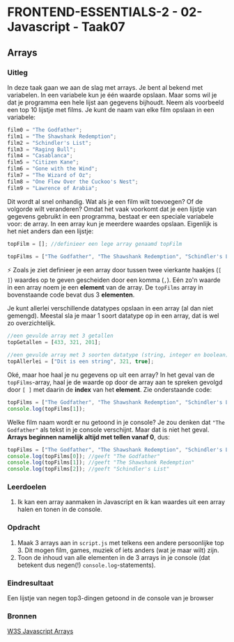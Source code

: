 # FRONTEND-ESSENTIALS-2 - 02-Javascript - Taak07

## Arrays

### Uitleg

In deze taak gaan we aan de slag met arrays. Je bent al bekend met variabelen. In een variabele kun je één waarde opslaan. Maar soms wil je dat je programma een hele lijst aan gegevens bijhoudt. Neem als voorbeeld een top 10 lijstje met films. Je kunt de naam van elke film opslaan in een variabele:

```js
film0 = "The Godfather";
film1 = "The Shawshank Redemption";
film2 = "Schindler's List";
film3 = "Raging Bull";
film4 = "Casablanca";
film5 = "Citizen Kane";
film6 = "Gone with the Wind";
film7 = "The Wizard of Oz";
film8 = "One Flew Over the Cuckoo's Nest";
film9 = "Lawrence of Arabia";
```
Dit wordt al snel onhandig. Wat als je een film wilt toevoegen? Of de volgorde wilt veranderen? Omdat het vaak voorkomt dat je een lijstje van gegevens gebruikt in een programma, bestaat er een speciale variabele voor: de array. In een array kun je meerdere waardes opslaan. Eigenlijk is het niet anders dan een lijstje:

```js
topFilm = []; //definieer een lege array genaamd topFilm
```

```js
topFilms = ["The Godfather", "The Shawshank Redemption", "Schindler's List"]; //een gevulde array met top 3 films
```
:zap: Zoals je ziet definieer je een array door tussen twee vierkante haakjes (`[ ]`) waardes op te geven gescheiden door een komma (`,`). Eén zo'n waarde in een array noem je een **element** van de array. De `topFilms` array in bovenstaande code bevat dus 3 **elementen**.

Je kunt allerlei verschillende datatypes opslaan in een array (al dan niet gemengd). Meestal sla je maar 1 soort datatype op in een array, dat is wel zo overzichtelijk.
```js
//een gevulde array met 3 getallen
topGetallen = [433, 321, 201]; 

//een gevulde array met 3 soorten datatype (string, integer en boolean)
topAllerlei = ["Dit is een string", 321, true]; 
```

Oké, maar hoe haal je nu gegevens op uit een array? In het geval van de `topFilms`-array, haal je de waarde op door de array aan te spreken gevolgd door `[ ]` met daarin de **index** van het **element**. Zie onderstaande code:
```js
topFilms = ["The Godfather", "The Shawshank Redemption", "Schindler's List"]; //definitie van array
console.log(topFilms[1]);
```
Welke film naam wordt er nu getoond in je console? Je zou denken dat `"The Godfather"` als tekst in je console verschijnt. Maar dat is niet het geval. **Arrays beginnen namelijk altijd met tellen vanaf 0**, dus:
```js
topFilms = ["The Godfather", "The Shawshank Redemption", "Schindler's List"]; //definitie van array
console.log(topFilms[0]); //geeft "The Godfather"
console.log(topFilms[1]); //geeft "The Shawshank Redemption"
console.log(topFilms[2]); //geeft "Schindler's List"
```

### Leerdoelen

1. Ik kan een array aanmaken in Javascript en ik kan waardes uit een array halen en tonen in de console.

### Opdracht

1. Maak 3 arrays aan in `script.js` met telkens een andere persoonlijke top 3. Dit mogen film, games, muziek of iets anders (wat je maar wilt) zijn. 
2. Toon de inhoud van alle elementen in de 3 arrays in je console (dat betekent dus negen(!) `console.log`-statements).

### Eindresultaat

Een lijstje van negen top3-dingen getoond in de console van je browser

### Bronnen

[W3S Javascript Arrays](https://www.w3schools.com/js/js_arrays.asp)